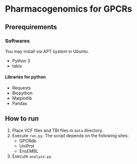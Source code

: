 # Pharmacogenomics for GPCRs

## Prerequirements
### Softwares
You may install via APT system in Ubuntu.
- Python 3
- tabix

#### Libraries for python
- Requests
- Biopython
- Matplotlib
- Pandas

## How to run
1. Place VCF files and TBI files in `data` directory.
2. Execute `run.py`. The script depends on the following sites:
    - GPCRdb
    - UniProt
    - EnsEMBL
3. Execute `analyze.py`.
